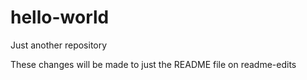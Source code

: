 # hello-world
Just another repository

These changes will be made to just the README file on readme-edits
